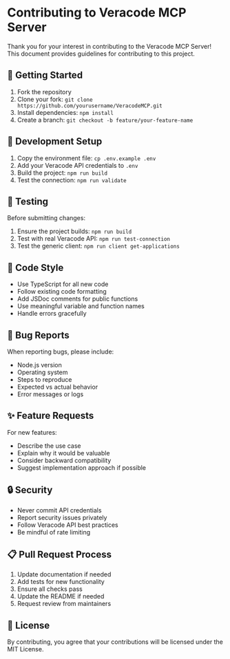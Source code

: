 # Contributing to Veracode MCP Server

Thank you for your interest in contributing to the Veracode MCP Server! This document provides guidelines for contributing to this project.

## 🚀 Getting Started

1. Fork the repository
2. Clone your fork: `git clone https://github.com/yourusername/VeracodeMCP.git`
3. Install dependencies: `npm install`
4. Create a branch: `git checkout -b feature/your-feature-name`

## 🔧 Development Setup

1. Copy the environment file: `cp .env.example .env`
2. Add your Veracode API credentials to `.env`
3. Build the project: `npm run build`
4. Test the connection: `npm run validate`

## 🧪 Testing

Before submitting changes:

1. Ensure the project builds: `npm run build`
2. Test with real Veracode API: `npm run test-connection`
3. Test the generic client: `npm run client get-applications`

## 📝 Code Style

- Use TypeScript for all new code
- Follow existing code formatting
- Add JSDoc comments for public functions
- Use meaningful variable and function names
- Handle errors gracefully

## 🐛 Bug Reports

When reporting bugs, please include:

- Node.js version
- Operating system
- Steps to reproduce
- Expected vs actual behavior
- Error messages or logs

## ✨ Feature Requests

For new features:

- Describe the use case
- Explain why it would be valuable
- Consider backward compatibility
- Suggest implementation approach if possible

## 🔒 Security

- Never commit API credentials
- Report security issues privately
- Follow Veracode API best practices
- Be mindful of rate limiting

## 📋 Pull Request Process

1. Update documentation if needed
2. Add tests for new functionality
3. Ensure all checks pass
4. Update the README if needed
5. Request review from maintainers

## 📄 License

By contributing, you agree that your contributions will be licensed under the MIT License.
